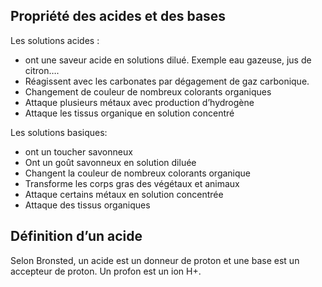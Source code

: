 ## Propriété des acides et des bases 
Les solutions acides :
- ont une saveur acide en solutions dilué. Exemple eau gazeuse, jus de citron….
- Réagissent avec les carbonates par dégagement de gaz carbonique.
- Changement de couleur de nombreux colorants organiques
- Attaque plusieurs métaux avec production d’hydrogène
- Attaque les tissus organique en solution concentré 

Les solutions basiques:
- ont un toucher savonneux
- Ont un goût savonneux en solution diluée
- Changent la couleur de nombreux colorants organique 
- Transforme les corps gras des végétaux et animaux
- Attaque certains métaux en solution concentrée 
- Attaque des tissus organiques

## Définition d’un acide
Selon Bronsted, un acide est un donneur de proton et une base est un accepteur de proton.
Un profon est un ion H+.

